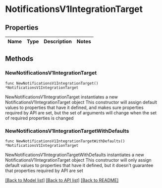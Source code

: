 # NotificationsV1IntegrationTarget

## Properties

Name | Type | Description | Notes
------------ | ------------- | ------------- | -------------

## Methods

### NewNotificationsV1IntegrationTarget

`func NewNotificationsV1IntegrationTarget() *NotificationsV1IntegrationTarget`

NewNotificationsV1IntegrationTarget instantiates a new NotificationsV1IntegrationTarget object
This constructor will assign default values to properties that have it defined,
and makes sure properties required by API are set, but the set of arguments
will change when the set of required properties is changed

### NewNotificationsV1IntegrationTargetWithDefaults

`func NewNotificationsV1IntegrationTargetWithDefaults() *NotificationsV1IntegrationTarget`

NewNotificationsV1IntegrationTargetWithDefaults instantiates a new NotificationsV1IntegrationTarget object
This constructor will only assign default values to properties that have it defined,
but it doesn't guarantee that properties required by API are set


[[Back to Model list]](../README.md#documentation-for-models) [[Back to API list]](../README.md#documentation-for-api-endpoints) [[Back to README]](../README.md)



